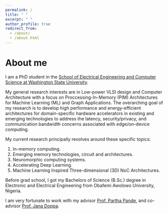 ```yaml
---
permalink: /
title: " "
excerpt: " "
author_profile: true
redirect_from: 
  - /about/
  - /about.html
---
```


About me
======
I am a PhD student in the [School of Electrical Engineering and Computer Science at Washington State University](https://school.eecs.wsu.edu/).

My general research interests are in Low-power VLSI design and Computer Architecture with a focus on Proccessing-In-Memory (PIM) Architectures for Machine Learning (ML) and Graph Applications. The overarching goal of my research is to develop high performance and energy-efficient architectures for domain-specific hardware accelerators in existing and emerging technologies to address the latency, security/privacy, and communication bandwidth concerns associated with edge/on-device computing. 

My current research principally revolves around these specific topics:

1. In-memory computing.
2. Emerging memory technologies, circuit and architectures.
3. Neuromorphic computing systems.
4. Accelerating Deep Learning.
5. Machine Learning Inspired Three-dimensional (3D) NoC Architectures.


Before grad school, I got my Bachelors of Science (B.Sc.) degree in Electronic and Electrical Engineering from Obafemi Awolowo University, Nigeria.

I am very fortunate to work with my advisor [Prof. Partha Pande](https://eecs.wsu.edu/~pande/), and co-advisor [Prof. Jana Doppa](https://eecs.wsu.edu/~jana/).
